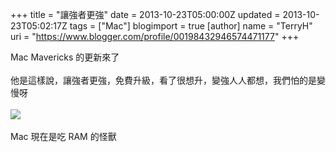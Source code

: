 +++
title = "讓強者更強"
date = 2013-10-23T05:00:00Z
updated = 2013-10-23T05:02:17Z
tags = ["Mac"]
blogimport = true 
[author]
	name = "TerryH"
	uri = "https://www.blogger.com/profile/00198432946574471177"
+++

Mac Mavericks 的更新來了<br /><br />他是這樣說，讓強者更強，免費升級，看了很想升，變強人人都想，我們怕的是變慢呀<br /><br /><a href="http://2.bp.blogspot.com/-p9L2YmSBqkM/Ume6LnhbJ7I/AAAAAAAABeU/ZS0aGWXDE8I/s1600/%25E8%259E%25A2%25E5%25B9%2595%25E5%25BF%25AB%25E7%2585%25A7+2013-10-23+%25E4%25B8%258B%25E5%258D%25887.55.51.png" imageanchor="1" ><img border="0" src="http://2.bp.blogspot.com/-p9L2YmSBqkM/Ume6LnhbJ7I/AAAAAAAABeU/ZS0aGWXDE8I/s400/%25E8%259E%25A2%25E5%25B9%2595%25E5%25BF%25AB%25E7%2585%25A7+2013-10-23+%25E4%25B8%258B%25E5%258D%25887.55.51.png" /></a><br /><br />Mac 現在是吃 RAM 的怪獸

